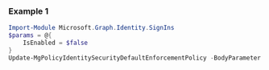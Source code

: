 ### Example 1
``` powershell
Import-Module Microsoft.Graph.Identity.SignIns
$params = @{
	IsEnabled = $false
}
Update-MgPolicyIdentitySecurityDefaultEnforcementPolicy -BodyParameter $params
```
